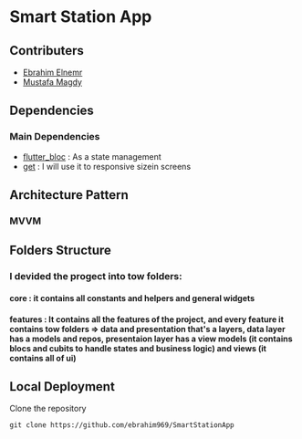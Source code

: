 # Smart Station App

## Contributers

* [Ebrahim Elnemr](https://github.com/ebrahim969)
* [Mustafa Magdy](https://github.com/mustfa-magdy-mohamed-nasr)

## Dependencies

### Main Dependencies

* [flutter_bloc](https://pub.dev/packages/flutter_bloc) : As a state management
* [get](https://pub.dev/packages/get) : I will use it to responsive sizein screens

## Architecture Pattern

### MVVM

## Folders Structure

### I devided the progect into tow folders: 
#### core : it contains all constants and helpers and general widgets
#### features : It contains all the features of the project, and every feature it contains tow folders => data and presentation that's a layers, data layer has a models and repos, presentaion layer has a view models (it contains blocs and cubits to handle states and business logic) and views (it contains all of ui)


## Local Deployment

Clone the repository
```shell
git clone https://github.com/ebrahim969/SmartStationApp
```
